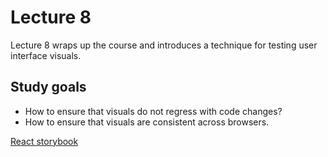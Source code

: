 # Lecture 8

Lecture 8 wraps up the course and introduces a technique for testing user
interface visuals.

## Study goals

* How to ensure that visuals do not regress with code changes?
* How to ensure that visuals are consistent across browsers.

[React storybook](./README-storybook.md)
